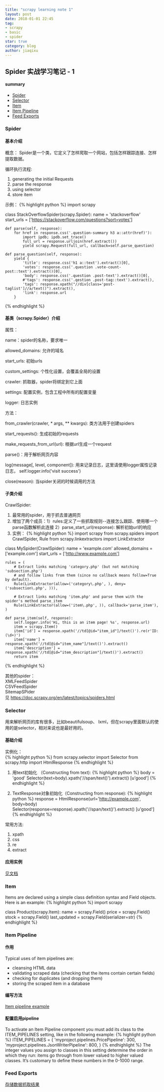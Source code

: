 ```yaml
---
title: "scrapy learning note 1"
layout: post
date: 2018-01-01 22:45
tag:
- scrapy
- basic
- spider
star: true
category: blog
author: jiaqixu
---
```


## Spider 实战学习笔记 - 1

#### summary
- [Spider](#spider)
- [Selector](#selector)
- [Item](#item)
- [Item Pipeline](#item-pipeline)
- [Feed Exports](#feed-exports)
### Spider

#### 基本介绍
概念： Spider是一个类，它定义了怎样爬取一个网站，包括怎样跟踪连接、怎样提取数据。

循环执行流程:
<ol>
<li>generating the initial Requests</li>
<li>parse the response</li>
<li>using selector</li>
<li>store item</li>
</ol>

示例：
{% highlight python %}
import scrapy

class StackOverflowSpider(scrapy.Spider):
    name = 'stackoverflow'
    start_urls = ['https://stackoverflow.com/questions?sort=votes']

    def parse(self, response):
        for href in response.css('.question-summary h3 a::attr(href)'):
            import ipdb; ipdb.set_trace()
            full_url = response.urljoin(href.extract())
            yield scrapy.Request(full_url, callback=self.parse_question)

    def parse_question(self, response):
        yield {
            'title': response.css('h1 a::text').extract()[0],
            'votes': response.css('.question .vote-count-post::text').extract()[0],
            'body': response.css('.question .post-text').extract()[0],
            #'tags': response.css('.qestion .post-tag::text').extract(),
            'tags': response.xpath("//div[class='post-taglist']//a/text()").extract(),
            'link': response.url
        }
{% endhighlight %}

#### 基类（scrapy.Spider）介绍
属性：

name：spider的名称，要求唯一

allowed_domains: 允许的域名

start_urls: 初始urls

custom_settings: 个性化设置，会覆盖全局的设置

crawler: 抓取器，spider将绑定到它上面

settings: 配置实例，包含工程中所有的配置变量

logger: 日志实例

方法：

from_crawler(crawler, * args, ** kwargs): 类方法用于创建spiders

start_requests(): 生成初始的requests

make_requests_from_url(url): 根据url生成一个request

parse()：用于解析网页内容

log(message[, level, component]): 用来记录日志，这里请使用logger属性记录日志，
                                  self.logger.info('visit success')

close(reason): 当spider关闭的时候调用的方法

#### 子类介绍

CrawlSpider:

1. 最常用的spider，用于抓去普通网页
2. 增加了两个成员：1）rules:定义了一些抓取规则--连接怎么跟踪、使用哪一个parse函数解析此连接
                2）parse_start_url(response): 解析初始url的响应
3. 实例：
{% highlight python %}
import scrapy
from scrapy.spiders import CrawlSpider, Rule
from scrapy.linkextractors import LinkExtractor

class MySpider(CrawlSpider):
    name = 'example.com'
    allowed_domains = ['example.com']
    start_urls = ['http://www.example.com']

    rules = (
        # Extract links matching 'category.php' (but not matching 'subsection.php')
        # and follow links from them (since no callback means follow=True by default).
        Rule(LinkExtractor(allow=('category\.php', ), deny=('subsection\.php', ))),

        # Extract links matching 'item.php' and parse them with the spider's method parse_item
        Rule(LinkExtractor(allow=('item\.php', )), callback='parse_item'),
    )

    def parse_item(self, response):
        self.logger.info('Hi, this is an item page! %s', response.url)
        item = scrapy.Item()
        item['id'] = response.xpath('//td[@id="item_id"]/text()').re(r'ID: (\d+)')
        item['name'] = response.xpath('//td[@id="item_name"]/text()').extract()
        item['description'] = response.xpath('//td[@id="item_description"]/text()').extract()
        return item
{% endhighlight %}

其他的spider：<br>
XMLFeedSpider<br>
CSVFeedSpider<br>
SitemapSPider<br>
见 https://doc.scrapy.org/en/latest/topics/spiders.html


### Selector
用来解析网页的库有很多，比如beautifulsoup、 lxml，但在scrapy里面默认的使用的是selector，相对来说也是最好用的。

#### 基础介绍
实例化：<br>
{% highlight python %}
from scrapy.selector import Selector
from scrapy.http import HtmlResponse
{% endhighlight %}

1. 用text初始化 （Constructing from text):
{% highlight python %}
body = '<html><body><span>good</span></body></html>'
Selector(text=body).xpath('//span/text()').extract()
[u'good']
{% endhighlight %}

2. TextResponse对象初始化（Constructing from response):
{% highlight python %}
response = HtmlResponse(url='http://example.com', body=body)
Selector(response=response).xpath('//span/text()').extract()
[u'good']
{% endhighlight %}

常用方法:
<ol>
<li>xpath</li>
<li>css</li>
<li>re</li>
<li>extract</li>
</ol>

#### 应用实例
<a href='https://doc.scrapy.org/en/latest/topics/selectors.html'>见文档</a>


### Item

Items are declared using a simple class definition syntax and Field objects. Here is an example:
{% highlight python %}
import scrapy

class Product(scrapy.Item):
    name = scrapy.Field()
    price = scrapy.Field()
    stock = scrapy.Field()
    last_updated = scrapy.Field(serializer=str)
{% endhighlight %}

### Item Pipeline

#### 作用
Typical uses of item pipelines are:
<ul>
<li>cleansing HTML data</li>
<li>validating scraped data (checking that the items contain certain fields)</li>
<li>checking for duplicates (and dropping them)</li>
<li>storing the scraped item in a database</li>
</ul>

#### 编写方法

<a href='https://doc.scrapy.org/en/latest/topics/item-pipeline.html'>Item pipeline example</a>

#### 配置启用pipeline

To activate an Item Pipeline component you must add its class to the ITEM_PIPELINES setting, like in the following example:
{% highlight python %}
ITEM_PIPELINES = {
    'myproject.pipelines.PricePipeline': 300,
    'myproject.pipelines.JsonWriterPipeline': 800,
}
{% endhighlight %}
The integer values you assign to classes in this setting determine the order in which they run: items go through from lower valued to higher valued classes. It’s customary to define these numbers in the 0-1000 range.

### Feed Exports

<a href='https://doc.scrapy.org/en/latest/topics/feed-exports.html'>存储数据抓取结果</a>
